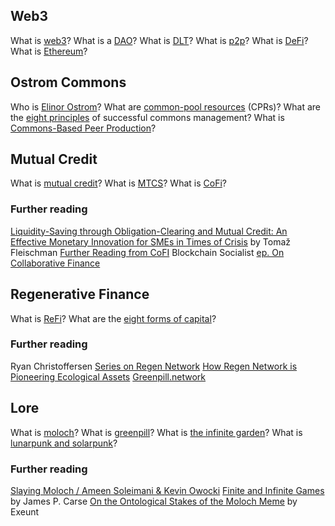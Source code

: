## Web3

What is [web3](https://ethereum.org/web3)?
What is a [DAO](https://ethereum.org/dao)?
What is [DLT](https://www.dltscience.org/news/what-is-dlt-distributed-ledger-technology-explained)?
What is [p2p](https://www.techtarget.com/searchnetworking/definition/peer-to-peer)?
What is [DeFi](https://ethereum.org/defi)?
What is [Ethereum](https://ethereum.org/what-is-ethereum)?


## Ostrom Commons

Who is [Elinor Ostrom](https://booksandideas.net/Elinor-Ostrom-Fighting-the-Tragedy-of-the-Commons)?
What are [common-pool resources](https://wiki.p2pfoundation.net/Common_Pool_Resource) (CPRs)?
What are the [eight principles](https://patternsofcommoning.org/uncategorized/eight-design-principles-for-successful-commons/) of successful commons management?
What is [Commons-Based Peer Production](https://wiki.p2pfoundation.net/Commons-Based_Peer_Production)?

## Mutual Credit

What is [mutual credit](https://matslats.net/definition-mutual-credit)?
What is [MTCS](https://cofi.informal.systems/FAQ#what-is-mtcs)?
What is [CoFi](https://cofi.informal.systems/about)?


### Further reading

[Liquidity-Saving through Obligation-Clearing and Mutual Credit: An Effective Monetary Innovation for SMEs in Times of Crisis](https://www.mdpi.com/1911-8074/13/12/295) by Tomaž Fleischman
[Further Reading from CoFI](https://cofi.informal.systems/resources)
Blockchain Socialist [ep. On Collaborative Finance](https://www.youtube.com/watch?v=YyN2BCwt8k4)


## Regenerative Finance

What is [ReFi](https://hackernoon.com/an-introduction-to-regenerative-finance-refi)?
What are the [eight forms of capital](https://wiki.p2pfoundation.net/Eight_Forms_of_Capital)?

### Further reading

Ryan Christoffersen [Series on Regen Network](https://medium.com/regen-network/a-ledger-for-the-earth-af7e0d1fc238)
[How Regen Network is Pioneering Ecological Assets](https://causeartist.com/regen-network-regenerative-finance-economy/)
[Greenpill.network](https://greenpill.network/)

## Lore

What is [moloch](https://slatestarcodex.com/2014/07/30/meditations-on-moloch/)?
What is [greenpill](https://owocki.com/take-green-pill/)?
What is [the infinite garden](https://ethereum.foundation/infinitegarden)?
What is [lunarpunk and solarpunk](https://www.coindesk.com/layer2/2022/09/20/what-are-solarpunk-and-lunarpunk-anyway/)?

### Further reading

[Slaying Moloch / Ameen Soleimani & Kevin Owocki](https://www.bankless.com/slaying-moloch-ameen-soleimani-and-639070caed39286b12323262)
[Finite and Infinite Games](https://wtf.tw/ref/carse.pdf) by James P. Carse
[On the Ontological Stakes of the Moloch Meme](https://mirror.xyz/thepluriverse.eth/b0LgQMmuAu1Vpw-OL3LpKxo3hxOPWlVLrPkQF90g7Qw) by Exeunt

